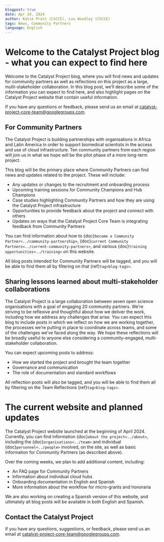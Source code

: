 ```yaml
---
blogpost: true
date: Apr 24, 2024
author: Katie Pratt (CSCCE), Lou Woodley (CSCCE)
tags: News, Community Partners
language: English
---
```


# Welcome to the Catalyst Project blog - what you can expect to find here

Welcome to the Catalyst Project blog, where you will find news and updates for community partners as well as reflections on this project as a large, multi-stakeholder collaboration. In this blog post, we’ll describe some of the information you can expect to find here, and also highlight pages on the Catalyst Project website that contain useful information.

If you have any questions or feedback, please send us an email at [catalyst-project-core-team@googlegroups.com](mailto:catalyst-project-core-team@googlegroups.com).


## For Community Partners

The Catalyst Project is building partnerships with organisations in Africa and Latin America in order to support biomedical scientists in the access and use of cloud infrastructure. Ten community partners from each region will join us in what we hope will be the pilot phase of a more long-term project. 

This blog will be the primary place where Community Partners can find news and updates related to the project. These will include: 

* Any updates or changes to the recruitment and onboarding process
* Upcoming training sessions for Community Champions and Hub Champions
* Case studies highlighting Community Partners and how they are using the Catalyst Project infrastructure
* Opportunities to provide feedback about the project and connect with others
* Updates on ways that the Catalyst Project Core Team is integrating feedback from Community Partners

You can find information about how to {doc}`become a Community Partner<../community-partnership>`, {doc}`current Community Partners<../current-community-partners>`, and various {doc}`training opportunities<../training>` on this website. 

All blog posts intended for Community Partners will be tagged, and you will be able to find them all by filtering on that {ref}`tag<blog-tags>`. 

## Sharing lessons learned about multi-stakeholder collaborations 

The Catalyst Project is a large collaboration between seven open science organisations with a goal of engaging 20 community partners. We’re striving to be reflexive and thoughtful about how we deliver the work, including how we address any challenges that arise. You can expect this blog to include posts in which we reflect on how we are working together, the processes we’re putting in place to coordinate across teams, and some of the challenges we’ve faced along the way. We hope these reflections will be broadly useful to anyone else considering a community-engaged, multi-stakeholder collaboration. 

You can expect upcoming posts to address:

* How we started the project and brought the team together
* Governance and communication
* The role of documentation and standard workflows

All reflection posts will also be tagged, and you will be able to find them all by filtering on the Team Reflections {ref}`tag<blog-tags>`.

# The current website and planned updates

The Catalyst Project website launched at the beginning of April 2024. Currently, you can find information {doc}`about the project<../about>`, including the {doc}`organisations<../team>` and individual {doc}`personnel<../people>` involved, on the site, as well as basic information for Community Partners (as described above). 

Over the coming weeks, we plan to add additional content, including:

* An FAQ page for Community Partners
* Information about individual cloud hubs
* Onboarding documentation in English and Spanish
* More information about the workflow for micro-grants and honoraria

We are also working on creating a Spanish version of this website, and ultimately all blog posts will be available in both English and Spanish.

## Contact the Catalyst Project

If you have any questions, suggestions, or feedback, please send us an email at [catalyst-project-core-team@googlegroups.com](mailto:catalyst-project-core-team@googlegroups.com).
